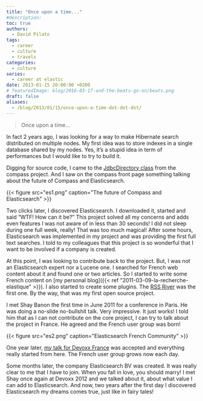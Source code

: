 ```yaml
---
title: "Once upon a time..."
#description: 
toc: true
authors:
  - David Pilato
tags:
  - career
  - culture
  - travels
categories:
  - culture
series:
  - career at elastic
date: 2013-01-15 20:00:00 +0200
# featuredImage: blog/2016-03-17-and-the-beats-go-on/beats.png
draft: false
aliases:
  - /blog/2013/01/15/once-upon-a-time-dot-dot-dot/
---
```


> Once upon a time...

In fact 2 years ago, I was looking for a way to make Hibernate search distributed on multiple nodes. My first idea was to store indexes in a single database shared by my nodes. Yes, it’s a stupid idea in term of performances but I would like to try to build it.

Digging for source code, I came to the [JdbcDirectory class](http://www.compass-project.org/docs/2.0.1/api/org/apache/lucene/store/jdbc/JdbcDirectory.html) from the compass project. And I saw on the compass front page something talking about the future of Compass and Elasticsearch.

{{< figure src="es1.png" caption="The future of Compass and Elasticsearch" >}}

<!-- more -->

Two clicks later, I discovered Elasticsearch. I downloaded it, started and said “WTF! How can it be?” This project solved all my concerns and adds even features I was not aware of in less than 30 seconds! I did not sleep during one full week, really! That was too much magical! After some hours, Elasticsearch was implemented in my project and was providing the first full text searches. I told to my colleagues that this project is so wonderful that I want to be involved if a company is created.

At this point, I was looking to contribute back to the project. But, I was not an Elasticsearch expert nor a Lucene one. I searched for French web content about it and found one or two articles. So I started to write some French content on [my personal blog]({{< ref "2011-03-09-la-recherche-elastique" >}}). I also started to create some plugins. The [RSS River](http://david.pilato.fr/rssriver/) was the first one. By the way, that was my first open source project.

I met Shay Banon the first time in June 2011 for a conference in Paris. He was doing a no-slide no-bullshit talk. Very impressive. It just works! I told him that as I can not contribute on the core project, I can try to talk about the project in France. He agreed and the French user group was born!

{{< figure src="es2.png" caption="Elasticsearch French Community" >}}

One year later, [my talk for Devoxx France](http://www.devoxx.com/display/FR12/ElasticSearch+++moteur+de+recherche+NoSQL+REST+JSON+taille+pour+le+cloud) was accepted and everything really started from here. The French user group grows now each day.

Some months later, the company Elasticsearch BV was created. It was really clear to me that I have to join. When you fall in love, you should marry! I met Shay once again at Devoxx 2012 and we talked about it, about what value I can add to Elasticsearch. And now, two years after the first day I discovered Elasticsearch my dreams comes true, just like in fairy tales!
